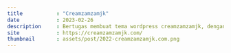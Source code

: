 ```yaml
---
title           : "Creamzamzamjk"
date            : 2023-02-26
description     : Bertugas membuat tema wordpress creamzamzamjk, dengan menggunakan elementor sebagai front end. dan figma untuk membuat High Fidelity.
site            : https://creamzamzamjk.com/
thumbnail       : assets/post/2022-creamzamzamjk.com.png
---
```

